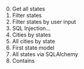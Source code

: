0. Get all states
1. Filter states
2. Filter states by user input
3. SQL Injection...
4. Cities by states
5. All cities by state
6. First state model
7. All states via SQLAlchemy
9. Contains 
